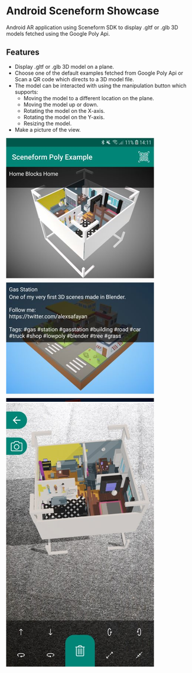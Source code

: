 # Android Sceneform Showcase
Android AR application using Sceneform SDK to display .gltf or .glb 3D models fetched using the Google Poly Api.

## Features
- Display .gltf or .glb 3D model on a plane.
- Choose one of the default examples fetched from Google Poly Api or Scan a QR code which directs to a 3D model file.
- The model can be interacted with using the manipulation button which supports:
  - Moving the model to a different location on the plane.
  - Moving the model up or down.
  - Rotating the model on the X-axis.
  - Rotating the model on the Y-axis.
  - Resizing the model.
- Make a picture of the view.

![Home screenshot](https://github.com/kmartin0/assets/blob/master/android-sceneform-poly/sceneform_poly_example_2.jpg?raw=true)
![AR screenshot](https://github.com/kmartin0/assets/blob/master/android-sceneform-poly/sceneform_poly_example_1.jpg?raw=true)
